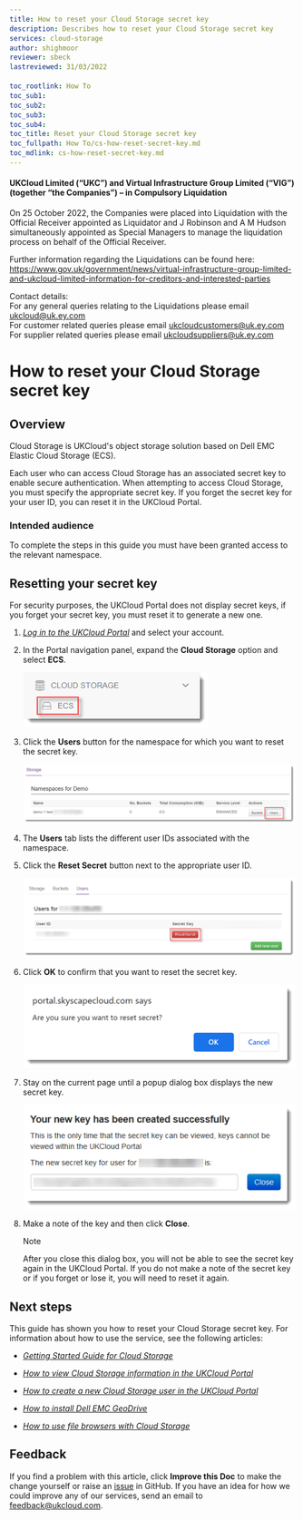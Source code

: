 ```yaml
---
title: How to reset your Cloud Storage secret key
description: Describes how to reset your Cloud Storage secret key
services: cloud-storage
author: shighmoor
reviewer: sbeck
lastreviewed: 31/03/2022

toc_rootlink: How To
toc_sub1:
toc_sub2:
toc_sub3:
toc_sub4:
toc_title: Reset your Cloud Storage secret key
toc_fullpath: How To/cs-how-reset-secret-key.md
toc_mdlink: cs-how-reset-secret-key.md
---
```


#### UKCloud Limited (“UKC”) and Virtual Infrastructure Group Limited (“VIG”) (together “the Companies”) – in Compulsory Liquidation

On 25 October 2022, the Companies were placed into Liquidation with the Official Receiver appointed as Liquidator and J Robinson and A M Hudson simultaneously appointed as Special Managers to manage the liquidation process on behalf of the Official Receiver.

Further information regarding the Liquidations can be found here: <https://www.gov.uk/government/news/virtual-infrastructure-group-limited-and-ukcloud-limited-information-for-creditors-and-interested-parties>

Contact details:<br>
For any general queries relating to the Liquidations please email <ukcloud@uk.ey.com><br>
For customer related queries please email <ukcloudcustomers@uk.ey.com><br>
For supplier related queries please email <ukcloudsuppliers@uk.ey.com>

# How to reset your Cloud Storage secret key

## Overview

Cloud Storage is UKCloud's object storage solution based on Dell EMC Elastic Cloud Storage (ECS).

Each user who can access Cloud Storage has an associated secret key to enable secure authentication. When attempting to access Cloud Storage, you must specify the appropriate secret key. If you forget the secret key for your user ID, you can reset it in the UKCloud Portal.

### Intended audience

To complete the steps in this guide you must have been granted access to the relevant namespace.

## Resetting your secret key

For security purposes, the UKCloud Portal does not display secret keys, if you forget your secret key, you must reset it to generate a new one.

1. [*Log in to the UKCloud Portal*](../portal/ptl-gs.md#logging-in-to-the-ukcloud-portal) and select your account.

2. In the Portal navigation panel, expand the **Cloud Storage** option and select **ECS**.

   ![ECS Cloud Storage option in the Portal menu](images/cs-portal-mnu-cloud-storage.png)

3. Click the **Users** button for the namespace for which you want to reset the secret key.

   ![Users button](images/cs-portal-btn-users.png)

4. The **Users** tab lists the different user IDs associated with the namespace.

5. Click the **Reset Secret** button next to the appropriate user ID.

   ![Reset Secret button](images/cs-portal-btn-reset-secret.png)

6. Click **OK** to confirm that you want to reset the secret key.

   ![Reset Secret dialog box](images/cs-portal-reset-secret.png)

7. Stay on the current page until a popup dialog box displays the new secret key.

   ![New secret key](images/cs-portal-new-key.png)

8. Make a note of the key and then click **Close**.

   > [!NOTE]
   > After you close this dialog box, you will not be able to see the secret key again in the UKCloud Portal. If you do not make a note of the secret key or if you forget or lose it, you will need to reset it again.

## Next steps

This guide has shown you how to reset your Cloud Storage secret key. For information about how to use the service, see the following articles:

- [*Getting Started Guide for Cloud Storage*](cs-gs.md)

- [*How to view Cloud Storage information in the UKCloud Portal*](cs-how-view-info-portal.md)

- [*How to create a new Cloud Storage user in the UKCloud Portal*](cs-how-create-user.md)

- [*How to install Dell EMC GeoDrive*](cs-how-install-geodrive2-client.md)

- [*How to use file browsers with Cloud Storage*](cs-how-use-file-browsers.md)

## Feedback

If you find a problem with this article, click **Improve this Doc** to make the change yourself or raise an [issue](https://github.com/UKCloud/documentation/issues) in GitHub. If you have an idea for how we could improve any of our services, send an email to <feedback@ukcloud.com>.
